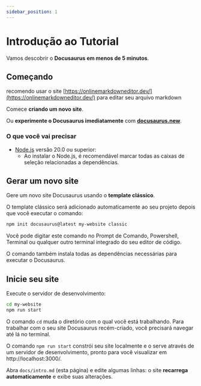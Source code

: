 ```yaml
---
sidebar_position: 1
---
```


# Introdução ao Tutorial

Vamos descobrir o **Docusaurus em menos de 5 minutos**.

## Começando

recomendo usar o site [https://onlinemarkdowneditor.dev/](https://onlinemarkdowneditor.dev/) para editar seu arquivo markdown

Comece **criando um novo site**.

Ou **experimente o Docusaurus imediatamente** com **[docusaurus.new](https://docusaurus.new)**.

### O que você vai precisar

- [Node.js](https://nodejs.org/en/download/) versão 20.0 ou superior:
  - Ao instalar o Node.js, é recomendável marcar todas as caixas de seleção relacionadas a dependências.

## Gerar um novo site

Gere um novo site Docusaurus usando o **template clássico**.

O template clássico será adicionado automaticamente ao seu projeto depois que você executar o comando:

```bash
npm init docusaurus@latest my-website classic
```

Você pode digitar este comando no Prompt de Comando, Powershell, Terminal ou qualquer outro terminal integrado do seu editor de código.

O comando também instala todas as dependências necessárias para executar o Docusaurus.

## Inicie seu site

Execute o servidor de desenvolvimento:

```bash
cd my-website
npm run start
```

O comando `cd` muda o diretório com o qual você está trabalhando. Para trabalhar com o seu site Docusaurus recém-criado, você precisará navegar até lá no terminal.

O comando `npm run start` constrói seu site localmente e o serve através de um servidor de desenvolvimento, pronto para você visualizar em http://localhost:3000/.

Abra `docs/intro.md` (esta página) e edite algumas linhas: o site **recarrega automaticamente** e exibe suas alterações.